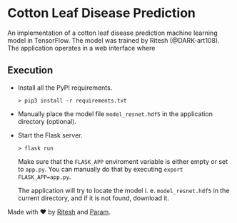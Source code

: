 # Cotton Leaf Disease Prediction
An implementation of a cotton leaf disease prediction machine learning model in TensorFlow. The model was trained by Ritesh (@DARK-art108). The application operates in a web interface where

## Execution
 - Install all the PyPI requirements.
   ```
   > pip3 install -r requirements.txt
   ```
 - Manually place the model file `model_resnet.hdf5` in the application directory (optional).
 - Start the Flask server.
   ```
   > flask run
   ```
   Make sure that the `FLASK_APP` enviroment variable is either empty or set to `app.py`. You can manually do that by executing `export FLASK_APP=app.py`.
   
   The application will try to locate the model i. e. `model_resnet.hdf5` in the current directory, and if it is not found, download it.

Made with ❤ by [Ritesh](https://github.com/DARK-art108) and [Param](http://www.paramsid.com).